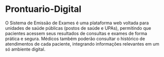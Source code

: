 # Prontuario-Digital

O Sistema de Emissão de Exames é uma plataforma web voltada para unidades de saúde públicas (postos de saúde e UPAs), permitindo que pacientes acessem seus resultados de consultas e exames de forma prática e segura. Médicos também poderão consultar o histórico de atendimentos de cada paciente, integrando informações relevantes em um só ambiente digital. 
